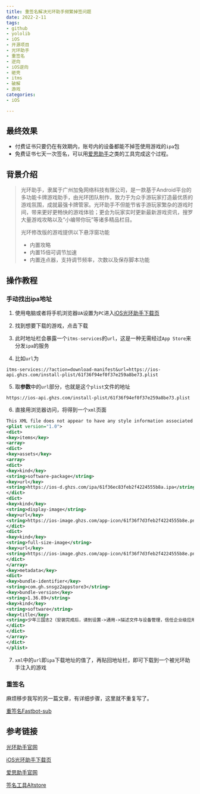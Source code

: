 ```yaml
---
title: 重签名解决光环助手频繁掉签问题
date: 2022-2-11
tags:
- github
- yololib
- iOS
- 开源项目
- 光环助手
- 重签名
- 逆向
- iOS逆向
- 砸壳
- itms
- 破解
- 游戏
categories:
- iOS

---
```




## 最终效果

- 付费证书只要仍在有效期内，账号内的设备都能不掉签使用游戏的`ipa`包
- 免费证书七天一次签名，可以用[爱思助手](i4.cn)之类的工具完成这个过程。



## 背景介绍

>光环助手，隶属于广州加兔网络科技有限公司，是一款基于Android平台的多功能卡牌游戏助手，由光环团队制作，致力于为众手游玩家打造最优质的游戏氛围，成就最强卡牌管家。光环助手不但能节省手游玩家繁杂的游戏时间，带来更好更畅快的游戏体验；更会为玩家实时更新最新游戏资讯，搜罗大量游戏攻略以及“小编带你玩”等诸多精品栏目。
>
>光环修改版的游戏提供以下悬浮窗功能
>
>- 内置攻略
>- 内置15倍可调节加速
>- 内置连点器，支持调节频率，次数以及保存脚本功能



## 操作教程

### 手动找出ipa地址

1. 使用电脑或者将手机浏览器`UA`设置为`PC`进入[iOS光环助手下载页](https://www.ghzs6.com/web/ios_column_h5/index.html#/)

2. 找到想要下载的游戏，点击下载
3. 此时地址栏会暴露一个`itms-services`的`url`，这是一种无需经过`App Store`来分发`ipa`的服务
4. 比如`url`为

```
itms-services://?action=download-manifest&url=https://ios-api.ghzs.com/install-plist/61f36f94ef0f37e259a8be73.plist
```

5. 取**参数**中的`url`部分，也就是这个`plist`文件的地址

```
https://ios-api.ghzs.com/install-plist/61f36f94ef0f37e259a8be73.plist
```

6. 直接用浏览器访问，将得到一个`xml`页面

```xml
This XML file does not appear to have any style information associated with it. The document tree is shown below.
<plist version="1.0">
<dict>
<key>items</key>
<array>
<dict>
<key>assets</key>
<array>
<dict>
<key>kind</key>
<string>software-package</string>
<key>url</key>
<string>https://ios-d.ghzs.com/ipa/61f36ec83feb2f4224555b8a.ipa</string>
</dict>
<dict>
<key>kind</key>
<string>display-image</string>
<key>url</key>
<string>https://ios-image.ghzs.com/app-icon/61f36f7d3feb2f4224555b8e.png</string>
</dict>
<dict>
<key>kind</key>
<string>full-size-image</string>
<key>url</key>
<string>https://ios-image.ghzs.com/app-icon/61f36f7d3feb2f4224555b8e.png</string>
</dict>
</array>
<key>metadata</key>
<dict>
<key>bundle-identifier</key>
<string>com.gh.snsgz2appstore3</string>
<key>bundle-version</key>
<string>1.36.89</string>
<key>kind</key>
<string>software</string>
<key>title</key>
<string>少年三国志2（安装完成后，请到设置->通用->描述文件与设备管理，信任企业级应用）</string>
</dict>
</dict>
</array>
</dict>
</plist>
```

7. `xml`中的`url`即`ipa`下载地址的值了，再贴回地址栏，即可下载到一个被光环助手注入的游戏

### 重签名

麻烦移步我写的另一篇文章，有详细步骤，这里就不重复写了。

[重签名Fastbot-sub](https://yanbo92.site/fastbot-stub-inject)

## 参考链接

[光环助手官网](https://www.ghzs.com/)

[iOS光环助手下载页](https://www.ghzs6.com/web/ios_column_h5/index.html#/)

[爱思助手官网](i4.cn)

[签名工具Altstore](altstore.io)
